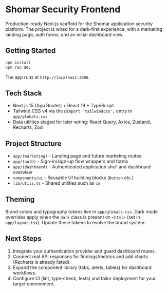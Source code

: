 # Shomar Security Frontend

Production-ready Next.js scaffold for the Shomar application security platform. The project is wired for a dark-first experience, with a marketing landing page, auth forms, and an initial dashboard view.

## Getting Started

```bash
npm install
npm run dev
```

The app runs at `http://localhost:3000`.

## Tech Stack

- Next.js 15 (App Router) + React 19 + TypeScript
- Tailwind CSS v4 via the `@import 'tailwindcss';` entry in `app/globals.css`
- Data utilities staged for later wiring: React Query, Axios, Zustand, Recharts, Zod

## Project Structure

- `app/(marketing)` - Landing page and future marketing routes
- `app/(auth)` - Sign-in/sign-up flow wrappers and forms
- `app/(dashboard)` - Authenticated application shell and dashboard overview
- `components/ui` - Reusable UI building blocks (`Button` etc.)
- `lib/utils.ts` - Shared utilities such as `cn`

## Theming

Brand colors and typography tokens live in `app/globals.css`. Dark mode overrides apply when the `dark` class is present on `<html>` (set in `app/layout.tsx`). Update these tokens to evolve the brand system.

## Next Steps

1. Integrate your authentication provider and guard dashboard routes.
2. Connect real API responses for findings/metrics and add charts (Recharts is already listed).
3. Expand the component library (tabs, alerts, tables) for dashboard workflows.
4. Configure CI (lint, type-check, tests) and tailor deployment for your target environment.
